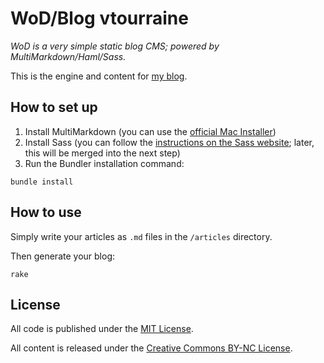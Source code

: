 # WoD/Blog vtourraine

_WoD is a very simple static blog CMS; powered by MultiMarkdown/Haml/Sass._

This is the engine and content for [my blog](http://www.vtourraine.net/blog/).


## How to set up

1. Install MultiMarkdown (you can use the [official Mac Installer](http://fletcherpenney.net/multimarkdown/download/))
2. Install Sass (you can follow the [instructions on the Sass website](http://sass-lang.com/install); later, this will be merged into the next step)
3. Run the Bundler installation command:

```
bundle install
```

## How to use

Simply write your articles as `.md` files in the `/articles` directory.

Then generate your blog:

    rake



## License

All code is published under the [MIT License](http://opensource.org/licenses/MIT).

All content is released under the [Creative Commons BY-NC License](http://creativecommons.org/licenses/by-nc/4.0/).
